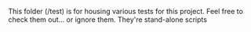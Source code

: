 This folder (/test) is for housing various tests for this project. Feel free to check them out... or ignore them. They're stand-alone scripts
